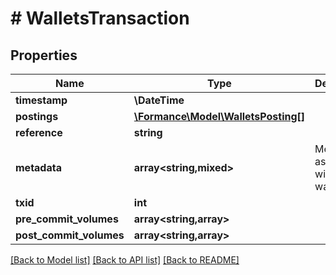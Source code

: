 # # WalletsTransaction

## Properties

Name | Type | Description | Notes
------------ | ------------- | ------------- | -------------
**timestamp** | **\DateTime** |  |
**postings** | [**\Formance\Model\WalletsPosting[]**](WalletsPosting.md) |  |
**reference** | **string** |  | [optional]
**metadata** | **array<string,mixed>** | Metadata associated with the wallet. | [optional]
**txid** | **int** |  |
**pre_commit_volumes** | **array<string,array>** |  | [optional]
**post_commit_volumes** | **array<string,array>** |  | [optional]

[[Back to Model list]](../../README.md#models) [[Back to API list]](../../README.md#endpoints) [[Back to README]](../../README.md)
